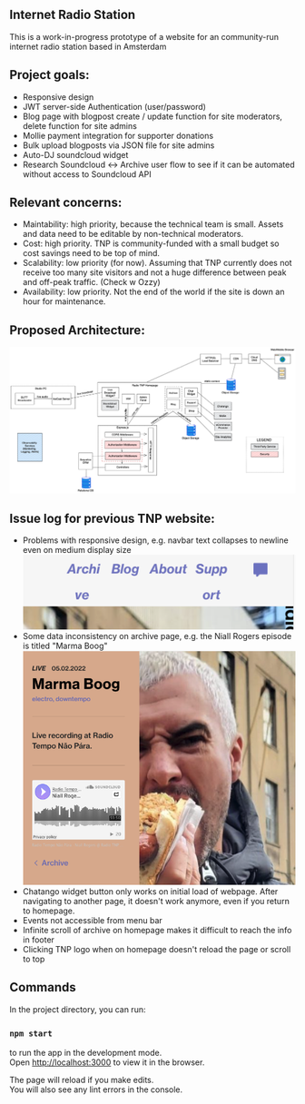 ## Internet Radio Station

This is a work-in-progress prototype of a website for an community-run internet radio station based in Amsterdam

## Project goals:

- Responsive design
- JWT server-side Authentication (user/password)
- Blog page with blogpost create / update function for site moderators, delete function for site admins
- Mollie payment integration for supporter donations
- Bulk upload blogposts via JSON file for site admins
- Auto-DJ soundcloud widget
- Research Soundcloud <-> Archive user flow to see if it can be automated without access to Soundcloud API

## Relevant concerns:

- Maintability: high priority, because the technical team is small. Assets and data need to be editable by non-technical moderators.
- Cost: high priority. TNP is community-funded with a small budget so cost savings need to be top of mind.
- Scalability: low priority (for now). Assuming that TNP currently does not receive too many site visitors and not a huge difference between peak and off-peak traffic. (Check w Ozzy)
- Availability: low priority. Not the end of the world if the site is down an hour for maintenance.

## Proposed Architecture:

![architecture diagram](./notes/arch_diagram_20220213.png)

## Issue log for previous TNP website:

- Problems with responsive design, e.g. navbar text collapses to newline even on medium display size ![responsive design error](./notes/responsive-error-1.png)
- Some data inconsistency on archive page, e.g. the Niall Rogers episode is titled "Marma Boog" ![data consistency error](./notes/niall-rogers.png)
- Chatango widget button only works on initial load of webpage. After navigating to another page, it doesn't work anymore, even if you return to homepage.
- Events not accessible from menu bar
- Infinite scroll of archive on homepage makes it difficult to reach the info in footer
- Clicking TNP logo when on homepage doesn't reload the page or scroll to top

## Commands

In the project directory, you can run:

### `npm start`

to run the app in the development mode.\
Open [http://localhost:3000](http://localhost:3000) to view it in the browser.

The page will reload if you make edits.\
You will also see any lint errors in the console.
